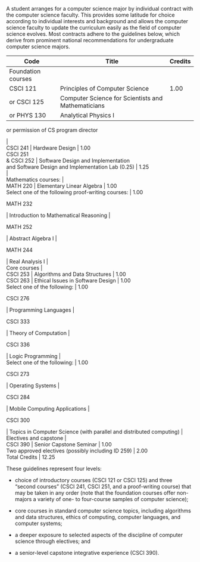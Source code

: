A student arranges for a computer science major by individual contract with
the computer science faculty. This provides some latitude for choice according
to individual interests and background and allows the computer science faculty
to update the curriculum easily as the field of computer science evolves. Most
contracts adhere to the guidelines below, which derive from prominent national
recommendations for undergraduate computer science majors.

Code  |  Title  |  Credits  
---|---|---  
Foundation courses  |  
CSCI 121  |  Principles of Computer Science  |  1.00  
or CSCI 125  |  Computer Science for Scientists and Mathematicians  
or PHYS 130  |  Analytical Physics I  
  
or permission of CS program director

|  
CSCI 241  |  Hardware Design  |  1.00  
CSCI 251  
& CSCI 252  |  Software Design and Implementation  
and Software Design and Implementation Lab (0.25)  |  1.25  
|  
Mathematics courses:  |  
MATH 220  |  Elementary Linear Algebra  |  1.00  
Select one of the following proof-writing courses:  |  1.00  
  
MATH 232

|  Introduction to Mathematical Reasoning  |  
  
MATH 252

|  Abstract Algebra I  |  
  
MATH 244

|  Real Analysis I  |  
Core courses  |  
CSCI 253  |  Algorithms and Data Structures  |  1.00  
CSCI 263  |  Ethical Issues in Software Design  |  1.00  
Select one of the following:  |  1.00  
  
CSCI 276

|  Programming Languages  |  
  
CSCI 333

|  Theory of Computation  |  
  
CSCI 336

|  Logic Programming  |  
Select one of the following:  |  1.00  
  
CSCI 273

|  Operating Systems  |  
  
CSCI 284

|  Mobile Computing Applications  |  
  
CSCI 300

|  Topics in Computer Science (with parallel and distributed computing)  |  
Electives and capstone  |  
CSCI 390  |  Senior Capstone Seminar  |  1.00  
Two approved electives (possibly including ID 259)  |  2.00  
Total Credits  |  12.25  
  
These guidelines represent four levels:

  * choice of introductory courses (CSCI 121 or CSCI 125) and three “second courses” (CSCI 241, CSCI 251, and a proof-writing course) that may be taken in any order (note that the foundation courses offer non-majors a variety of one- to four-course samples of computer science); 

  * core courses in standard computer science topics, including algorithms and data structures, ethics of computing, computer languages, and computer systems; 

  * a deeper exposure to selected aspects of the discipline of computer science through electives; and 

  * a senior-level capstone integrative experience (CSCI 390). 

